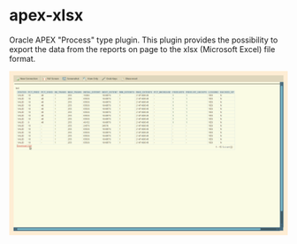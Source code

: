 # apex-xlsx
Oracle APEX "Process" type plugin.
This plugin provides the possibility to export the data from the reports on page to the xlsx (Microsoft Excel) file format.

![HowTo gif](xlsx.gif?raw=true "HowTo gif")


